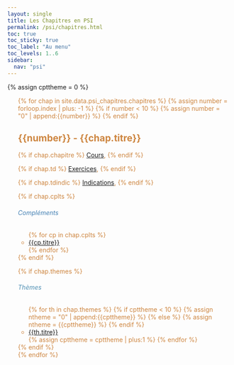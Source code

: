 ```yaml
---
layout: single
title: Les Chapitres en PSI
permalink: /psi/chapitres.html
toc: true
toc_sticky: true
toc_label: "Au menu"
toc_levels: 1..6
sidebar:
  nav: "psi"
---
```


{% assign cpttheme = 0 %}

<ul start="0" style="color:Peru; list-style-type:none">
{% for chap in site.data.psi_chapitres.chapitres %}
{% assign number = forloop.index | plus: -1 %}
{% if number < 10 %}
{% assign number = "0" | append:{{number}} %}
{% endif %}
<li>
<h2 id="chap_{{}}" style="color:Peru">{{number}} - {{chap.titre}}</h2>
{% if chap.chapitre %}
<a href="./psi_doc/chap_e{{number}}.pdf">Cours</a>,
{% endif %}


{% if chap.td %}
<a href="./psi_doc/exos_e{{number}}.pdf">Exercices</a>,
{% endif %}


{% if chap.tdindic %}
<a href="./psi_doc/exos_i{{number}}.pdf">Indications</a>,
{% endif %}

{% if chap.cplts %}
<h6 style="color:SteelBlue">Compléments</h6> <ul>
{% for cp in chap.cplts %}
<li>
<a href="./psi_doc/themes_e{{cp.number}}.pdf">{{cp.titre}}</a>
</li>
{% endfor %}
</ul>
{% endif %}

{% if chap.themes %}
<h6 style="color:#5090B4">Thèmes</h6> <ul>
{% for th in chap.themes %}
{% if cpttheme < 10 %}
{% assign ntheme = "0" | append:{{cpttheme}} %}
{% else %}
{% assign ntheme = {{cpttheme}} %}
{% endif %}
<li>
<a href="./psi_doc/themes_e{{ntheme}}.pdf">{{th.titre}}</a>
</li>
{% assign cpttheme = cpttheme | plus:1 %}
{% endfor %}
</ul>
{% endif %}
</li>
{% endfor %}
</ul>
